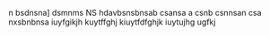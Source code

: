 n bsdnsna]
dsmnms
NS 
hdavbsnsbnsab
csansa a
csnb csnnsan
csa
nxsbnbnsa
iuyfgikjh
kuytffghj
kiuytfdfghjk
iuytujhg
ugfkj
